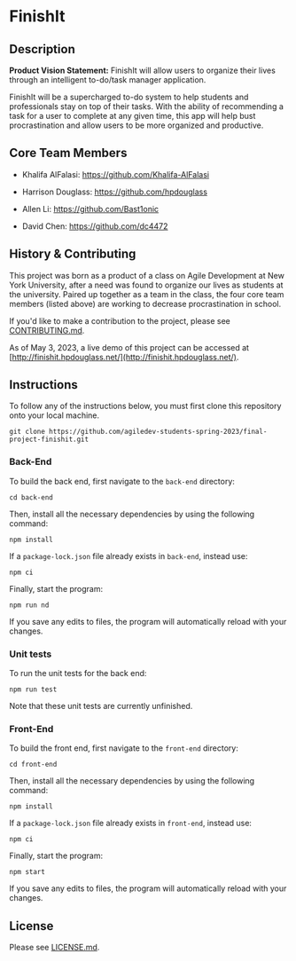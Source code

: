 # FinishIt

## Description

**Product Vision Statement:** FinishIt will allow users to organize their lives through an intelligent to-do/task manager application.

FinishIt will be a supercharged to-do system to help students and professionals stay on top of their tasks. With the ability of recommending a task for a user to complete at any given time, this app will help bust procrastination and allow users to be more organized and productive.

## Core Team Members

- Khalifa AlFalasi: <https://github.com/Khalifa-AlFalasi>

- Harrison Douglass: <https://github.com/hpdouglass>

- Allen Li: <https://github.com/Bast1onic>

- David Chen: <https://github.com/dc4472>

## History & Contributing

This project was born as a product of a class on Agile Development at New York University, after a need was found to organize our lives as students at the university. Paired up together as a team in the class, the four core team members (listed above) are working to decrease procrastination in school.

If you'd like to make a contribution to the project, please see [CONTRIBUTING.md](./CONTRIBUTING.md).

As of May 3, 2023, a live demo of this project can be accessed at [http://finishit.hpdouglass.net/](http://finishit.hpdouglass.net/).

## Instructions

To follow any of the instructions below, you must first clone this repository onto your local machine.

```
git clone https://github.com/agiledev-students-spring-2023/final-project-finishit.git
```

### Back-End

To build the back end, first navigate to the `back-end` directory:

```
cd back-end
```

Then, install all the necessary dependencies by using the following command:

```
npm install
```

If a `package-lock.json` file already exists in `back-end`, instead use:

```
npm ci
```

Finally, start the program:

```
npm run nd
```

If you save any edits to files, the program will automatically reload with your changes.

### Unit tests
To run the unit tests for the back end:
```
npm run test
```
Note that these unit tests are currently unfinished.

### Front-End

To build the front end, first navigate to the `front-end` directory:

```
cd front-end
```

Then, install all the necessary dependencies by using the following command:

```
npm install
```

If a `package-lock.json` file already exists in `front-end`, instead use:

```
npm ci
```

Finally, start the program:

```
npm start
```

If you save any edits to files, the program will automatically reload with your changes.

## License

Please see [LICENSE.md](./LICENSE.md).
